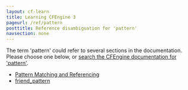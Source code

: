 ```yaml
---
layout: cf-learn
title: Learning CFEngine 3
pageurl: /ref/pattern
posttitle: Reference disambiguation for 'pattern'
navsection: none
---
```


The term 'pattern' could refer to several sections in the documentation. Please choose one below, or
[search the CFEngine documentation for 'pattern'](http://cfengine.com/docs/3.5/search.html?q=pattern).

- [Pattern Matching and Referencing](http://cfengine.com/docs/3.5/manuals-language-concepts-pattern-matching-and-referencing.html#pattern-matching-and-referencing)
- [friend_pattern](http://cfengine.com/docs/3.5/reference-promise-types-reports.html#friend_pattern)
